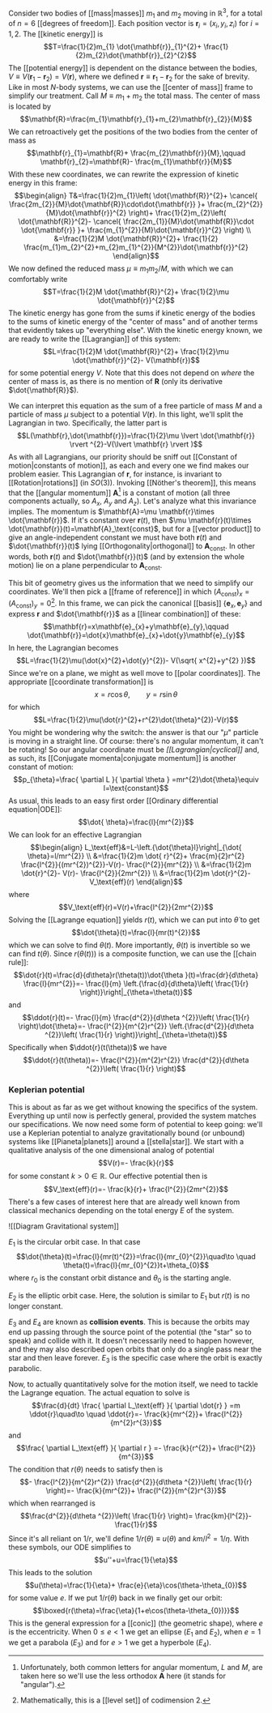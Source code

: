 Consider two bodies of [[mass|masses]] $m_{1}$ and $m_{2}$ moving in $\mathbb{R}^{3}$, for a total of $n=6$ [[degrees of freedom]]. Each position vector is $\mathbf{r}_{i}=(x_{i},y_{i},z_{i})$ for $i=1,2$. The [[kinetic energy]] is
$$T=\frac{1}{2}m_{1} \dot{\mathbf{r}}_{1}^{2}+ \frac{1}{2}m_{2}\dot{\mathbf{r}}_{2}^{2}$$
The [[potential energy]] is dependent on the distance between the bodies, $V\equiv V(\mathbf{r}_{1}-\mathbf{r}_{2})=V(\mathbf{r})$, where we defined $\mathbf{r}\equiv \mathbf{r}_{1}-\mathbf{r}_{2}$ for the sake of brevity. Like in most $N$-body systems, we can use the [[center of mass]] frame to simplify our treatment. Call $M\equiv m_{1}+m_{2}$ the total mass. The center of mass is located by
$$\mathbf{R}=\frac{m_{1}\mathbf{r}_{1}+m_{2}\mathbf{r}_{2}}{M}$$
We can retroactively get the positions of the two bodies from the center of mass as
$$\mathbf{r}_{1}=\mathbf{R}+ \frac{m_{2}\mathbf{r}}{M},\qquad \mathbf{r}_{2}=\mathbf{R}- \frac{m_{1}\mathbf{r}}{M}$$
With these new coordinates, we can rewrite the expression of kinetic energy in this frame:
$$\begin{align}
T&=\frac{1}{2}m_{1}\left( \dot{\mathbf{R}}^{2}+ \cancel{ \frac{2m_{2}}{M}\dot{\mathbf{R}}\cdot\dot{\mathbf{r}} }+ \frac{m_{2}^{2}}{M}\dot{\mathbf{r}}^{2} \right)+ \frac{1}{2}m_{2}\left( \dot{\mathbf{R}}^{2}- \cancel{ \frac{2m_{1}}{M}\dot{\mathbf{R}}\cdot \dot{\mathbf{r}} }+ \frac{m_{1}^{2}}{M}\dot{\mathbf{r}}^{2} \right) \\
&=\frac{1}{2}M \dot{\mathbf{R}}^{2}+ \frac{1}{2} \frac{m_{1}m_{2}^{2}+m_{2}m_{1}^{2}}{M^{2}}\dot{\mathbf{r}}^{2}
\end{align}$$
We now defined the reduced mass $\mu\equiv m_{1}m_{2}/M$, with which we can comfortably write
$$T=\frac{1}{2}M \dot{\mathbf{R}}^{2}+ \frac{1}{2}\mu \dot{\mathbf{r}}^{2}$$
The kinetic energy has gone from the sums if kinetic energy of the bodies to the sums of kinetic energy of the "center of mass" and of another terms that evidently takes up "everything else". With the kinetic energy known, we are ready to write the [[Lagrangian]] of this system:
$$L=\frac{1}{2}M \dot{\mathbf{R}}^{2}+ \frac{1}{2}\mu \dot{\mathbf{r}}^{2}- V(\mathbf{r})$$
for some potential energy $V$. Note that this does not depend on *where* the center of mass is, as there is no mention of $\mathbf{R}$ (only its derivative $\dot{\mathbf{R}}$).

We can interpret this equation as the sum of a free particle of mass $M$ and a particle of mass $\mu$ subject to a potential $V(\mathbf{r})$. In this light, we'll split the Lagrangian in two. Specifically, the latter part is
$$L(\mathbf{r},\dot{\mathbf{r}})=\frac{1}{2}\mu \lvert \dot{\mathbf{r}} \rvert ^{2}-V(\lvert \mathbf{r} \rvert )$$
As with all Lagrangians, our priority should be sniff out [[Constant of motion|constants of motion]], as each and every one we find makes our problem easier. This Lagrangian of $\mathbf{r}$, for instance, is invariant to [[Rotation|rotations]] (in $SO(3)$). Invoking [[Nöther's theorem]], this means that the [[angular momentum]] $\mathbf{A}$[^1] is a constant of motion (all three components actually, so $A_{x}$, $A_{y}$ and $A_{z}$). Let's analyze what this invariance implies. The momentum is $\mathbf{A}=\mu \mathbf{r}\times \dot{\mathbf{r}}$. If it's constant over $\mathbf{r}(t)$, then $\mu \mathbf{r}(t)\times \dot{\mathbf{r}}(t)=\mathbf{A}_\text{const}$, but for a [[vector product]] to give an angle-independent constant we must have both $\mathbf{r}(t)$ and $\dot{\mathbf{r}}(t)$ lying [[Orthogonality|orthogonal]] to $\mathbf{A}_\text{const}$. In other words, both $\mathbf{r}(t)$ and $\dot{\mathbf{r}}(t)$ (and by extension the whole motion) lie on a plane perpendicular to $\mathbf{A}_\text{const}$.

This bit of geometry gives us the information that we need to simplify our coordinates. We'll then pick a [[frame of reference]] in which $(A_\text{const})_{x}=(A_\text{const})_{y}=0$[^2]. In this frame, we can pick the canonical [[basis]] $\{ \mathbf{e}_{x} ,\mathbf{e}_{y}\}$ and express $\mathbf{r}$ and $\dot{\mathbf{r}}$ as a [[linear combination]] of these:
$$\mathbf{r}=x\mathbf{e}_{x}+y\mathbf{e}_{y},\qquad \dot{\mathbf{r}}=\dot{x}\mathbf{e}_{x}+\dot{y}\mathbf{e}_{y}$$
In here, the Lagrangian becomes
$$L=\frac{1}{2}\mu(\dot{x}^{2}+\dot{y}^{2})- V(\sqrt{ x^{2}+y^{2} })$$
Since we're on a plane, we might as well move to [[polar coordinates]]. The appropriate [[coordinate transformation]] is
$$x=r\cos \theta,\qquad y=r\sin \theta$$
for which
$$L=\frac{1}{2}\mu(\dot{r}^{2}+r^{2}\dot{\theta}^{2})-V(r)$$
You might be wondering why the switch: the answer is that our "$\mu$" particle is moving in a straight line. Of course: there's no angular momentum, it can't be rotating! So our angular coordinate must be *[[Lagrangian|cyclical]]* and, as such, its [[Conjugate momenta|conjugate momentum]] is another constant of motion:
$$p_{\theta}=\frac{ \partial L }{ \partial \theta } =mr^{2}\dot{\theta}\equiv l=\text{constant}$$
As usual, this leads to an easy first order [[Ordinary differential equation|ODE]]:
$$\dot{ \theta}=\frac{l}{mr^{2}}$$
We can look for an effective Lagrangian
$$\begin{align}
L_\text{eff}&=L-\left.{\dot{\theta}l}\right|_{\dot{ \theta}=l/mr^{2}} \\
&=\frac{1}{2}m \dot{ r}^{2}+ \frac{m}{2}r^{2} \frac{l^{2}}{(mr^{2})^{2}}-V(r)- \frac{l^{2}}{mr^{2}} \\
&=\frac{1}{2}m \dot{r}^{2}- V(r)- \frac{l^{2}}{2mr^{2}} \\
&=\frac{1}{2}m \dot{r}^{2}-V_\text{eff}(r)
\end{align}$$
where
$$V_\text{eff}(r)=V(r)+\frac{l^{2}}{2mr^{2}}$$
Solving the [[Lagrange equation]] yields $r(t)$, which we can put into $\dot{\theta}$ to get
$$\dot{\theta}(t)=\frac{l}{mr(t)^{2}}$$
which we can solve to find $\theta(t)$. More importantly, $\theta(t)$ is invertible so we can find $t(\theta)$. Since $r(\theta(t)))$ is a composite function, we can use the [[chain rule]]:
$$\dot{r}(t)=\frac{d}{d\theta}r(\theta(t))\dot{\theta }(t)=\frac{dr}{d\theta} \frac{l}{mr^{2}}=- \frac{l}{m} \left.{\frac{d}{d\theta}\left( \frac{1}{r} \right)}\right|_{\theta=\theta(t)}$$
and
$$\ddot{r}(t)=- \frac{l}{m} \frac{d^{2}}{d\theta ^{2}}\left( \frac{1}{r} \right)\dot{\theta}=- \frac{l^{2}}{m^{2}r^{2}} \left.{\frac{d^{2}}{d\theta ^{2}}\left( \frac{1}{r} \right)}\right|_{\theta=\theta(t)}$$
Specifically when $\ddot{r}(t(\theta))$ we have
$$\ddot{r}(t(\theta))=- \frac{l^{2}}{m^{2}r^{2}} \frac{d^{2}}{d\theta ^{2}}\left( \frac{1}{r} \right)$$
### Keplerian potential
This is about as far as we get without knowing the specifics of the system. Everything up until now is perfectly general, provided the system matches our specifications. We now need some form of potential to keep going: we'll use a Keplerian potential to analyze gravitationally bound (or unbound) systems like [[Pianeta|planets]] around a [[stella|star]]. We start with a qualitative analysis of the one dimensional analog of potential
$$V(r)=- \frac{k}{r}$$
for some constant $k>0\in \mathbb{R}$. Our effective potential then is
$$V_\text{eff}(r)=- \frac{k}{r}+ \frac{l^{2}}{2mr^{2}}$$
There's a few cases of interest here that are already well known from classical mechanics depending on the total energy $E$ of the system.

![[Diagram Gravitational system]]

$E_{1}$ is the circular orbit case. In that case
$$\dot{\theta}(t)=\frac{l}{mr(t)^{2}}=\frac{l}{mr_{0}^{2}}\quad\to \quad \theta(t)=\frac{l}{mr_{0}^{2}}t+\theta_{0}$$
where $r_{0}$ is the constant orbit distance and $\theta_{0}$ is the starting angle.

$E_{2}$ is the elliptic orbit case. Here, the solution is similar to $E_{1}$ but $r(t)$ is no longer constant.

$E_{3}$ and $E_{4}$ are known as **collision events**. This is because the orbits may end up passing through the source point of the potential (the "star" so to speak) and collide with it. It doesn't necessarily need to happen however, and they may also described open orbits that only do a single pass near the star and then leave forever. $E_{3}$ is the specific case where the orbit is exactly parabolic.

Now, to actually quantitatively solve for the motion itself, we need to tackle the Lagrange equation. The actual equation to solve is
$$\frac{d}{dt} \frac{ \partial L_\text{eff} }{ \partial \dot{r} } =m \ddot{r}\quad\to \quad \ddot{r}=- \frac{k}{mr^{2}}+ \frac{l^{2}}{m^{2}r^{3}}$$
and
$$\frac{ \partial L_\text{eff} }{ \partial r } =- \frac{k}{r^{2}}+ \frac{l^{2}}{m^{3}}$$
The condition that $r(\theta)$ needs to satisfy then is
$$- \frac{l^{2}}{m^{2}r^{2}} \frac{d^{2}}{d\theta ^{2}}\left( \frac{1}{r} \right)=- \frac{k}{mr^{2}}+ \frac{l^{2}}{m^{2}r^{3}}$$
which when rearranged is
$$\frac{d^{2}}{d\theta ^{2}}\left( \frac{1}{r} \right)= \frac{km}{l^{2}}- \frac{1}{r}$$
Since it's all reliant on $1/r$, we'll define $1/r(\theta)\equiv u(\theta)$ and $km/l^{2}=1/\eta$. With these symbols, our ODE simplifies to
$$u''+u=\frac{1}{\eta}$$
This leads to the solution
$$u(\theta)=\frac{1}{\eta}+ \frac{e}{\eta}\cos(\theta-\theta_{0})$$
for some value $e$. If we put $1/r(\theta)$ back in we finally get our orbit:
$$\boxed{r(\theta)=\frac{\eta}{1+e\cos(\theta-\theta_{0})}}$$
This is the general expression for a [[conic]] (the geometric shape), where $e$ is the eccentricity. When $0\leq e< 1$ we get an ellipse ($E_{1}$ and $E_{2}$), when $e=1$ we get a parabola ($E_{3}$) and for $e>1$ we get a hyperbole ($E_{4}$).


[^1]: Unfortunately, both common letters for angular momentum, $L$ and $M$, are taken here so we'll use the less orthodox $\mathbf{A}$ here (it stands for "angular").

[^2]: Mathematically, this is a [[level set]] of codimension $2$.
